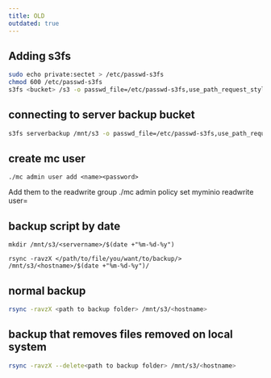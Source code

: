 ```yaml
---
title: OLD
outdated: true
---
```




## Adding s3fs
```bash
sudo echo private:sectet > /etc/passwd-s3fs
chmod 600 /etc/passwd-s3fs
s3fs <bucket> /s3 -o passwd_file=/etc/passwd-s3fs,use_path_request_style,url=https://s3.breadnet.co.uk:9000
```

## connecting to server backup bucket

```bash
s3fs serverbackup /mnt/s3 -o passwd_file=/etc/passwd-s3fs,use_path_request_style,url=https://s3.breadnet.co.uk:9000
```

## create mc user

```./mc admin user add <name><password>```


Add them to the readwrite group ./mc admin policy set myminio readwrite user=<user>



## backup script by date
```basg
mkdir /mnt/s3/<servername>/$(date +"%m-%d-%y")

rsync -ravzX </path/to/file/you/want/to/backup/> /mnt/s3/<hostname>/$(date +"%m-%d-%y")/
```

## normal backup

```bash
rsync -ravzX <path to backup folder> /mnt/s3/<hostname>
```

## backup that removes files removed on local system

```bash
rsync -ravzX --delete<path to backup folder> /mnt/s3/<hostname>
```